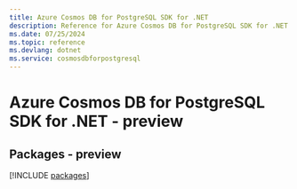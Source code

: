 ```yaml
---
title: Azure Cosmos DB for PostgreSQL SDK for .NET
description: Reference for Azure Cosmos DB for PostgreSQL SDK for .NET
ms.date: 07/25/2024
ms.topic: reference
ms.devlang: dotnet
ms.service: cosmosdbforpostgresql
---
```

# Azure Cosmos DB for PostgreSQL SDK for .NET - preview
## Packages - preview
[!INCLUDE [packages](cosmos-db-for-postgresql-index.md)]